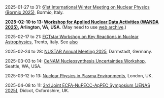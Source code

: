 2025-01-27 to 31: [61st International Winter Meeting on Nuclear Physics (Bormio 2025)](https://bormiomeeting.com), Bormio, Italy.

**2025-02-10 to 13: [Workshop for Applied Nuclear Data Activities (WANDA 2025)](https://conferences.lbl.gov/event/1816/), Arlington, VA, USA**. (May need to use [web archive](https://web.archive.org/web/20250306190719/https://conferences.lbl.gov/event/1816/).)

2025-02-17 to 21: [ECTstar Workshop on Key Reactions in Nuclear Astrophysics](https://indico.ectstar.eu/event/228/), Trento, Italy. See [also](https://x.com/EctTrento)

2025-02-24 to 28: [NUSTAR Annual Meeting 2025](https://indico.gsi.de/event/20773/), Darmstadt, Germany.

2025-03-03 to 14: [CeNAM Nucleosynthesis Uncertainties Workshop](https://sites.google.com/view/nucleosynthesis-uncertainties), Seattle, WA, USA.

2025-03-12 to 13: [Nuclear Physics in Plasma Environments](https://iop.eventsair.com/nppe2025/), London, UK.

2025-04-08 to 11: [3rd Joint ECFA-NuPECC-ApPEC Symposium (JENAS 2025)](https://indico.global/event/5574/), Didcot, Oxfordshire, UK.

